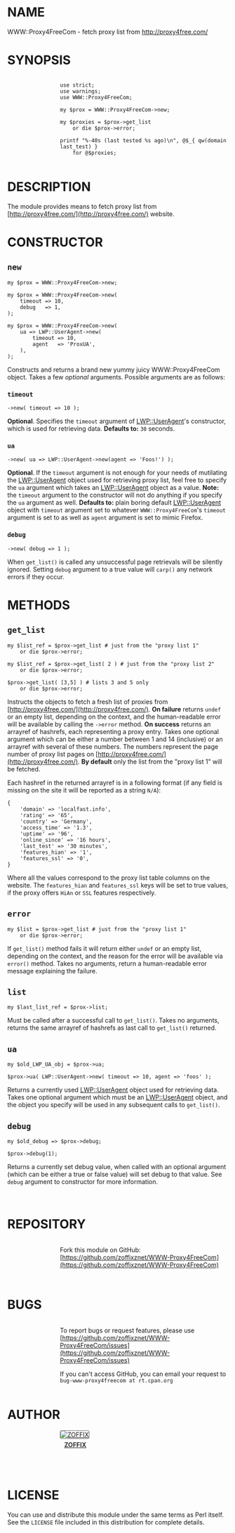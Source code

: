 # NAME

WWW::Proxy4FreeCom - fetch proxy list from http://proxy4free.com/

# SYNOPSIS

<div>
    <div style="display: table; height: 91px; background: url(http://zoffix.com/CPAN/Dist-Zilla-Plugin-Pod-Spiffy/icons/section-code.png) no-repeat left; padding-left: 120px;" ><div style="display: table-cell; vertical-align: middle;">
</div>

    use strict;
    use warnings;
    use WWW::Proxy4FreeCom;

    my $prox = WWW::Proxy4FreeCom->new;

    my $proxies = $prox->get_list
        or die $prox->error;

    printf "%-40s (last tested %s ago)\n", @$_{ qw(domain last_test) }
        for @$proxies;

<div>
    </div></div>
</div>

# DESCRIPTION

The module provides means to fetch proxy list
from [http://proxy4free.com/](http://proxy4free.com/) website.

# CONSTRUCTOR

## `new`

    my $prox = WWW::Proxy4FreeCom->new;

    my $prox = WWW::Proxy4FreeCom->new(
        timeout => 10,
        debug   => 1,
    );

    my $prox = WWW::Proxy4FreeCom->new(
        ua => LWP::UserAgent->new(
            timeout => 10,
            agent   => 'ProxUA',
        ),
    );

Constructs and returns a brand new yummy juicy WWW::Proxy4FreeCom
object. Takes a few _optional_ arguments. Possible arguments are
as follows:

### `timeout`

    ->new( timeout => 10 );

**Optional**. Specifies the `timeout` argument of [LWP::UserAgent](https://metacpan.org/pod/LWP::UserAgent)'s
constructor, which is used for retrieving data.
**Defaults to:** `30` seconds.

### `ua`

    ->new( ua => LWP::UserAgent->new(agent => 'Foos!') );

**Optional**. If the `timeout` argument is not enough for your needs
of mutilating the [LWP::UserAgent](https://metacpan.org/pod/LWP::UserAgent) object used for retrieving proxy list,
feel free
to specify the `ua` argument which takes an [LWP::UserAgent](https://metacpan.org/pod/LWP::UserAgent) object
as a value. **Note:** the `timeout` argument to the constructor will
not do anything if you specify the `ua` argument as well. **Defaults to:**
plain boring default [LWP::UserAgent](https://metacpan.org/pod/LWP::UserAgent) object with `timeout` argument
set to whatever `WWW::Proxy4FreeCom`'s `timeout` argument is
set to as well as `agent` argument is set to mimic Firefox.

### `debug`

    ->new( debug => 1 );

When `get_list()` is called any unsuccessful page retrievals will be
silently ignored. Setting `debug` argument to a true value will `carp()`
any network errors if they occur.

# METHODS

## `get_list`

    my $list_ref = $prox->get_list # just from the "proxy list 1"
        or die $prox->error;

    my $list_ref = $prox->get_list( 2 ) # just from the "proxy list 2"
        or die $prox->error;

    $prox->get_list( [3,5] ) # lists 3 and 5 only
        or die $prox->error;

Instructs the objects to fetch a fresh list of proxies from
[http://proxy4free.com/](http://proxy4free.com/). **On failure** returns `undef` or an
empty list, depending on the context, and the human-readable error
will be available by calling the `->error` method.
**On success** returns an arrayref of
hashrefs, each representing a proxy entry. Takes one optional argument which
can be either a number between 1 and 14 (inclusive) or an arrayref with
several of these numbers. The numbers represent the page number of
proxy list pages on [http://proxy4free.com/](http://proxy4free.com/).
**By default** only the list from the "proxy list 1" will be fetched.

Each hashref in the returned arrayref is in a following format
(if any field is missing on the site it will be reported as a string
`N/A`):

    {
        'domain' => 'localfast.info',
        'rating' => '65',
        'country' => 'Germany',
        'access_time' => '1.3',
        'uptime' => '96',
        'online_since' => '16 hours',
        'last_test' => '30 minutes',
        'features_hian' => '1',
        'features_ssl' => '0',
    }

Where all the values correspond to the proxy list table columns on
the website. The `features_hian` and `features_ssl` keys will be
set to true values, if the proxy offers `HiAn` or `SSL` features
respectively.

## `error`

    my $list = $prox->get_list # just from the "proxy list 1"
        or die $prox->error;

If `get_list()` method fails it will return
either `undef` or an empty list, depending on the context, and the reason
for the error will be available via `error()` method. Takes no arguments,
return a human-readable error message explaining the failure.

## `list`

    my $last_list_ref = $prox->list;

Must be called after a successful call to `get_list()`. Takes
no arguments, returns the same arrayref of hashrefs as
last call to `get_list()` returned.

## `ua`

    my $old_LWP_UA_obj = $prox->ua;

    $prox->ua( LWP::UserAgent->new( timeout => 10, agent => 'foos' );

Returns a currently used [LWP::UserAgent](https://metacpan.org/pod/LWP::UserAgent) object used for retrieving
data. Takes one optional argument which must be an [LWP::UserAgent](https://metacpan.org/pod/LWP::UserAgent)
object, and the object you specify will be used in any subsequent calls
to `get_list()`.

## `debug`

    my $old_debug => $prox->debug;

    $prox->debug(1);

Returns a currently set debug value, when called with an optional argument
(which can be either a true or false value) will set debug to that value.
See `debug` argument to constructor for more information.

<div>
    <div style="background: url(http://zoffix.com/CPAN/Dist-Zilla-Plugin-Pod-Spiffy/icons/hr.png);height: 18px;"></div>
</div>

# REPOSITORY

<div>
    <div style="display: table; height: 91px; background: url(http://zoffix.com/CPAN/Dist-Zilla-Plugin-Pod-Spiffy/icons/section-github.png) no-repeat left; padding-left: 120px;" ><div style="display: table-cell; vertical-align: middle;">
</div>

Fork this module on GitHub:
[https://github.com/zoffixznet/WWW-Proxy4FreeCom](https://github.com/zoffixznet/WWW-Proxy4FreeCom)

<div>
    </div></div>
</div>

# BUGS

<div>
    <div style="display: table; height: 91px; background: url(http://zoffix.com/CPAN/Dist-Zilla-Plugin-Pod-Spiffy/icons/section-bugs.png) no-repeat left; padding-left: 120px;" ><div style="display: table-cell; vertical-align: middle;">
</div>

To report bugs or request features, please use
[https://github.com/zoffixznet/WWW-Proxy4FreeCom/issues](https://github.com/zoffixznet/WWW-Proxy4FreeCom/issues)

If you can't access GitHub, you can email your request
to `bug-www-proxy4freecom at rt.cpan.org`

<div>
    </div></div>
</div>

# AUTHOR

<div>
    <div style="display: table; height: 91px; background: url(http://zoffix.com/CPAN/Dist-Zilla-Plugin-Pod-Spiffy/icons/section-author.png) no-repeat left; padding-left: 120px;" ><div style="display: table-cell; vertical-align: middle;">
</div>

<div>
    <span style="display: inline-block; text-align: center;"> <a href="http://metacpan.org/author/ZOFFIX"> <img src="http://www.gravatar.com/avatar/328e658ab6b08dfb5c106266a4a5d065?d=http%3A%2F%2Fwww.gravatar.com%2Favatar%2F627d83ef9879f31bdabf448e666a32d5" alt="ZOFFIX" style="display: block; margin: 0 3px 5px 0!important; border: 1px solid #666; border-radius: 3px; "> <span style="color: #333; font-weight: bold;">ZOFFIX</span> </a> </span>
</div>

<div>
    </div></div>
</div>

# LICENSE

You can use and distribute this module under the same terms as Perl itself.
See the `LICENSE` file included in this distribution for complete
details.
